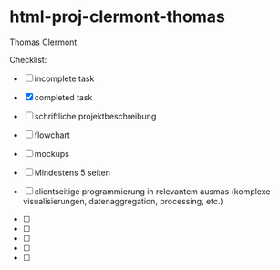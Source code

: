 # html-proj-clermont-thomas

Thomas Clermont


Checklist:
- [ ] incomplete task
- [x] completed task



- [ ] schriftliche projektbeschreibung
- [ ] flowchart
- [ ] mockups
- [ ] Mindestens 5 seiten
- [ ] clientseitige programmierung in relevantem ausmas (komplexe visualisierungen, datenaggregation, processing, etc.)
- [ ] 
- [ ] 
- [ ] 
- [ ] 
- [ ] 

